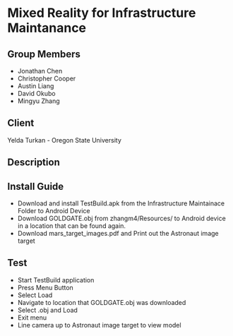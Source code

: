 # Mixed Reality for Infrastructure Maintanance
## Group Members
* Jonathan Chen
* Christopher Cooper
* Austin Liang
* David Okubo
* Mingyu Zhang

## Client 
Yelda Turkan - Oregon State University

## Description

## Install Guide
- Download and install TestBuild.apk from the Infrastructure Maintainace Folder to Android Device
- Download GOLDGATE.obj from zhangm4/Resources/ to Android device in a location that can be found again.
- Download mars_target_images.pdf and Print out the Astronaut image target

## Test
- Start TestBuild application
- Press Menu Button
- Select Load
- Navigate to location that GOLDGATE.obj was downloaded
- Select .obj and Load
- Exit menu
- Line camera up to Astronaut image target to view model
